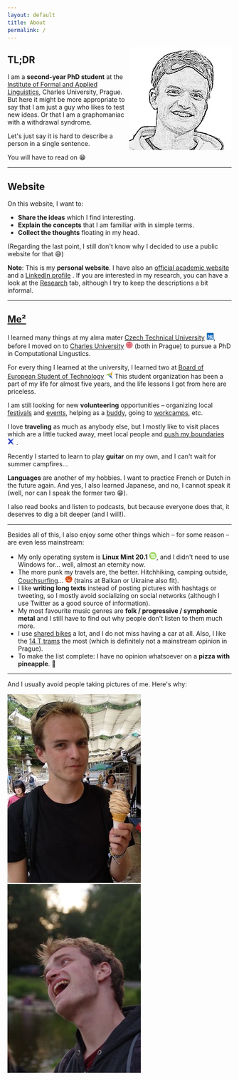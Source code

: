 ```yaml
---
layout: default
title: About
permalink: /
---
```

<img id="about-img" align="right" src="assets/me_3.jpg" alt="me_3">

## TL;DR
I am a **second-year PhD student** at the [Institute of Formal and Applied Linguistics](https://ufal.mff.cuni.cz/), Charles University, Prague. But here it might be more appropriate to say that I am just a guy who likes to test new ideas. Or that I am a graphomaniac with a withdrawal syndrome.

Let's just say it is hard to describe a person in a single sentence.

You will have to read on 😁

---
## Website
On this website, I want to:
- **Share the ideas** which I find interesting.
- **Explain the concepts** that I am familiar with in simple terms.
- **Collect the thoughts** floating in my head.

(Regarding the last point, I still don't know why I decided to use a public website for that 😅)

**Note**: This is my **personal website**. I have also an [official academic website](https://ufal.mff.cuni.cz/zdenek-kasner) <i class="fa fa-university"></i> and a [LinkedIn profile](https://www.linkedin.com/in/zdenek-kasner/) <i class="fab fa-linkedin"></i>. If you are interested in my research, you can have a look at the [Research](research) tab, although I try to keep the descriptions a bit informal.



<!-- But mainly there is this crazy idea that writing my thoughts on a public website will help to clear them up. -->

---
## [Me²](https://www.dailymotion.com/video/x3b1ozq)
I learned many things at my alma mater [Czech Technical University](https://cvut.cz/) <img src="assets/cvut.png" style="display: inline">, before I moved on to [Charles University](https://cuni.cz/) <img src="assets/cuni.png" style="display: inline"> (both in Prague) to pursue a PhD in Computational Lingustics.


For every thing I learned at the university, I learned two at [Board of European Student of Technology](https://best.eu.org) <img src="assets/best.png" style="display: inline"> This student organization has been a part of my life for almost five years, and the life lessons I got from here are priceless. 

I am still looking for new **volunteering** <i class="fa fa-people-arrows"></i> opportunities – organizing local [festivals](https://www.prahazijehudbou.cz) and [events](https://milionchvilek.cz), helping as a [buddy](https://esncuprague.cz), going to [workcamps](https//tamjdem.cz), etc.

I love **traveling** as much as anybody else, but I mostly like to visit places which are a little tucked away, meet local people and  [push my boundaries](https://x-challenge.cz/) <img src="assets/x.jpg" style="display: inline"> .


Recently I started to learn to play **guitar** <i class="fa fa-guitar"></i> on my own, and I can't wait for summer campfires...

**Languages** <i class="fa fa-language"></i> are another of my hobbies. I want to practice French or Dutch in the future again. And yes, I also learned Japanese, and no, I cannot speak it (well, nor can I speak the former two 😁).

I also read books and listen to podcasts, but because everyone does that, it deserves to dig a bit deeper (and I will!).

---

Besides all of this, I also enjoy some other things which – for some reason – are even less mainstream:

- My only operating system is **Linux Mint 20.1** <img src="assets/mint.png" style="display: inline">, and I didn't need to use Windows for... well, almost an eternity now.
- The more punk my travels are, the better. Hitchhiking, camping outside, [Couchsurfing](https://www.couchsurfing.com)...  <img src="assets/cs.png" style="display: inline"> (trains at Balkan or Ukraine also fit).
- I like **writing long texts** <i class="fas fa-pen-nib"></i> instead of posting pictures with hashtags  or tweeting, so I mostly avoid socializing on social networks (although I use Twitter as a good source of information).
- My most favourite music genres are **folk / progressive / symphonic metal** <i class="fa fa-music"></i> and I still have to find out why people don't listen to them much more.
- I use [shared bikes](https://www.nextbikeczech.com) <i class="fas fa-bicycle"></i> a lot, and I do not miss having a car at all. Also, I like the [14 T trams](https://en.wikipedia.org/wiki/%C5%A0koda_14_T) <i class="fas fa-tram"></i> the most (which is definitely not a mainstream opinion in Prague).
- To make the list complete: I have no opinion whatsoever on a **pizza with pineapple**. 🍕

---

And I usually avoid people taking pictures of me. Here's why:


<div class="row centered-image">
  <div class="column">
    <img src="assets/me_1.jpg" alt="me_1">
  </div>
  <div class="column">
    <img src="assets/me_2.jpg" alt="me_2">
  </div>
</div>